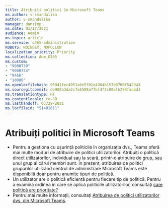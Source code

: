 ```yaml
---
title: Atribuiți politici în Microsoft Teams
ms.author: v-smandalika
author: v-smandalika
manager: dansimp
ms.date: 03/17/2021
audience: Admin
ms.topic: article
ms.service: o365-administration
ROBOTS: NOINDEX, NOFOLLOW
localization_priority: Priority
ms.collection: Adm_O365
ms.custom:
- "9000730"
- "9000734"
- "9466"
- "10006"
ms.openlocfilehash: 95941fec4951a0e5f01e4984b157d6760f542943
ms.sourcegitcommit: db908b3da2c7a6508a77bf4f2c80afb294fadbd1
ms.translationtype: HT
ms.contentlocale: ro-RO
ms.lasthandoff: 03/29/2021
ms.locfileid: "51401811"
---
```

# <a name="assign-policies-in-microsoft-teams"></a>Atribuiți politici în Microsoft Teams

- Pentru a gestiona cu ușurință politicile în organizația dvs., Teams oferă mai multe moduri de atribuire de politici utilizatorilor. Atribuiți o politică direct utilizatorilor, individual sau la scară, printr-o atribuire de grup, sau unui grup ai cărui membri sunt.  În prezent, atribuirea de politici grupurilor utilizând centrul de administrare Microsoft Teams este disponibilă doar pentru anumite tipuri de politică. 
- Un utilizator are o politică eficientă pentru fiecare tip de politică. Pentru a examina ordinea în care se aplică politicile utilizatorilor, consultați [care politică are prioritate?](https://docs.microsoft.com/microsoftteams/assign-policies#which-policy-takes-precedence)
- Pentru mai multe informații, consultați [Atribuirea de politici utilizatorilor dvs. din Microsoft Teams](https://docs.microsoft.com/microsoftteams/assign-policies).
